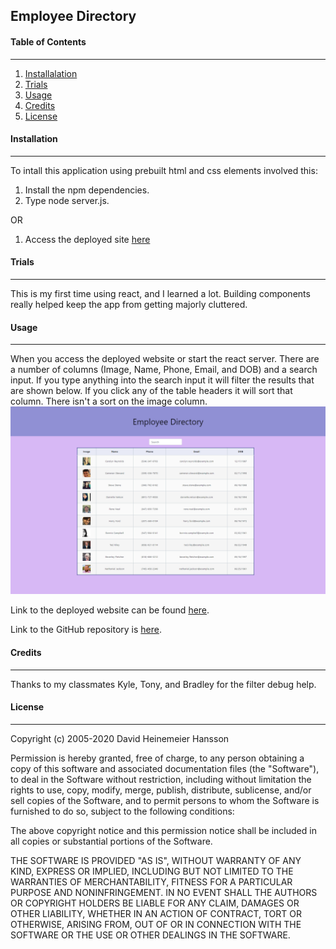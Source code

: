 ## Employee Directory

#### **Table of Contents**

---

1. [Installalation](#installation)
1. [Trials](#trials)
1. [Usage](#usage)
1. [Credits](#credits)
1. [License](#license)

#### **Installation**

---

To intall this application using prebuilt html and css elements involved this:

1. Install the npm dependencies.
1. Type node server.js.

OR

1. Access the deployed site [here](https://jerler1.github.io/Employee-Directory/)

#### **Trials**

---
This is my first time using react, and I learned a lot.  Building components really helped keep the app from getting majorly cluttered.  

#### **Usage**

---

When you access the deployed website or start the react server.  There are a number of columns (Image, Name, Phone, Email, and DOB) 
and a search input.  If you type anything into the search input it will filter the results that are shown below.  If you click any of the
table headers it will sort that column.  There isn't a sort on the image column.
![Screenshot](./public/applicationScreenshot.png)

Link to the deployed website can be found [here](https://jerler1.github.io/Employee-Directory/).

Link to the GitHub repository is [here](https://github.com/jerler1/Employee-Directory).

#### **Credits**

---

Thanks to my classmates Kyle, Tony, and Bradley for the filter debug help.

#### **License**

---

Copyright (c) 2005-2020 David Heinemeier Hansson

Permission is hereby granted, free of charge, to any person obtaining
a copy of this software and associated documentation files (the
"Software"), to deal in the Software without restriction, including
without limitation the rights to use, copy, modify, merge, publish,
distribute, sublicense, and/or sell copies of the Software, and to
permit persons to whom the Software is furnished to do so, subject to
the following conditions:

The above copyright notice and this permission notice shall be
included in all copies or substantial portions of the Software.

THE SOFTWARE IS PROVIDED "AS IS", WITHOUT WARRANTY OF ANY KIND,
EXPRESS OR IMPLIED, INCLUDING BUT NOT LIMITED TO THE WARRANTIES OF
MERCHANTABILITY, FITNESS FOR A PARTICULAR PURPOSE AND
NONINFRINGEMENT. IN NO EVENT SHALL THE AUTHORS OR COPYRIGHT HOLDERS BE
LIABLE FOR ANY CLAIM, DAMAGES OR OTHER LIABILITY, WHETHER IN AN ACTION
OF CONTRACT, TORT OR OTHERWISE, ARISING FROM, OUT OF OR IN CONNECTION
WITH THE SOFTWARE OR THE USE OR OTHER DEALINGS IN THE SOFTWARE.
